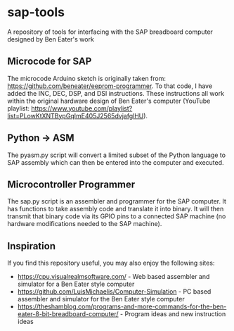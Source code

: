 # sap-tools
A repository of tools for interfacing with the SAP breadboard computer designed by Ben Eater's work

## Microcode for SAP
The microcode Arduino sketch is originally taken from: https://github.com/beneater/eeprom-programmer.
To that code, I have added the INC, DEC, DSP, and DSI instructions. These instructions all work within
the original hardware design of Ben Eater's computer (YouTube playlist: https://www.youtube.com/playlist?list=PLowKtXNTBypGqImE405J2565dvjafglHU).

## Python -> ASM
The pyasm.py script will convert a limited subset of the Python language to SAP assembly which can then
be entered into the computer and executed.

## Microcontroller Programmer
The sap.py script is an assembler and programmer for the SAP computer. It has functions to take assembly
code and translate it into binary. It will then transmit that binary code via its GPIO pins to a connected
SAP machine (no hardware modifications needed to the SAP machine).

## Inspiration
If you find this repository useful, you may also enjoy the following sites:

* https://cpu.visualrealmsoftware.com/ - Web based assembler and simulator for a Ben Eater style computer
* https://github.com/LuisMichaelis/Computer-Simulation - PC based assembler and simulator for the Ben Eater style computer
* https://theshamblog.com/programs-and-more-commands-for-the-ben-eater-8-bit-breadboard-computer/ - Program ideas and new instruction ideas
